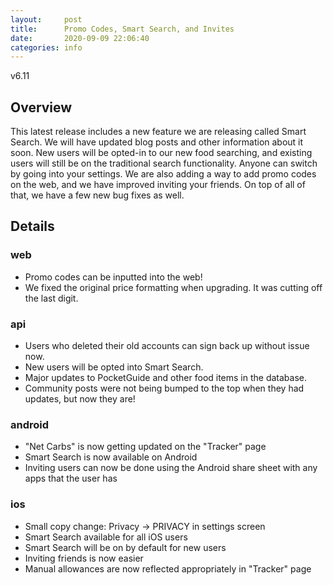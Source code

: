 ```yaml
---
layout:     post
title:      Promo Codes, Smart Search, and Invites
date:       2020-09-09 22:06:40
categories: info
---
```


v6.11

## Overview
This latest release includes a new feature we are releasing called Smart Search.
We will have updated blog posts and other information about it soon. New users
will be opted-in to our new food searching, and existing users will still be on
the traditional search functionality. Anyone can switch by going into your
settings. We are also adding a way to add promo codes on the web, and we have
improved inviting your friends. On top of all of that, we have a few new bug
fixes as well.

## Details

### web
* Promo codes can be inputted into the web!
* We fixed the original price formatting when upgrading. It was cutting off the
  last digit.

### api
* Users who deleted their old accounts can sign back up without issue now.
* New users will be opted into Smart Search.
* Major updates to PocketGuide and other food items in the database.
* Community posts were not being bumped to the top when they had updates, but
  now they are!

### android
* "Net Carbs" is now getting updated on the "Tracker" page
* Smart Search is now available on Android
* Inviting users can now be done using the Android share sheet with any apps
  that the user has

### ios
* Small copy change: Privacy -> PRIVACY in settings screen
* Smart Search available for all iOS users
* Smart Search will be on by default for new users
* Inviting friends is now easier
* Manual allowances are now reflected appropriately in "Tracker" page
